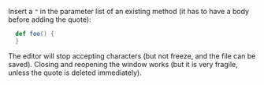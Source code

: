 Insert a `"` in the parameter list of an existing method (it has to have a body before adding the quote):

```scala
  def foo() {
  }
```

The editor will stop accepting characters (but not freeze, and the file can be saved). Closing and reopening the window works (but it is very fragile, unless the quote is deleted immediately).
